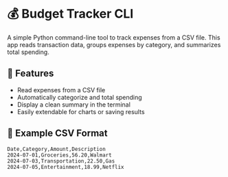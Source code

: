 # 💰 Budget Tracker CLI

A simple Python command-line tool to track expenses from a CSV file. This app reads transaction data, groups expenses by category, and summarizes total spending.

## 📌 Features

- Read expenses from a CSV file
- Automatically categorize and total spending
- Display a clean summary in the terminal
- Easily extendable for charts or saving results

## 📂 Example CSV Format

```csv
Date,Category,Amount,Description
2024-07-01,Groceries,56.20,Walmart
2024-07-03,Transportation,22.50,Gas
2024-07-05,Entertainment,18.99,Netflix

